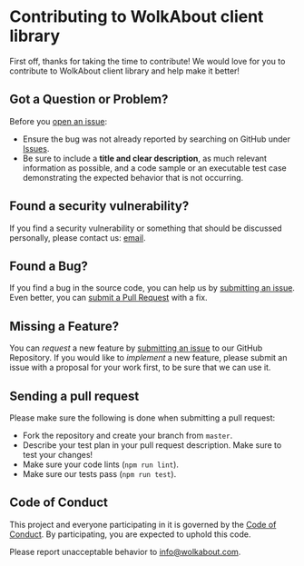 # Contributing to WolkAbout client library

First off, thanks for taking the time to contribute! We would love for you to contribute to WolkAbout client library
and help make it better!

## <a name="question"></a> Got a Question or Problem?
Before you [open an issue][newissue]:

* Ensure the bug was not already reported by searching on GitHub under [Issues][issues].
* Be sure to include a **title and clear description**, as much relevant information as possible, and a code sample or
an executable test case demonstrating the expected behavior that is not occurring.

## <a name="issue"></a> Found a security vulnerability?
If you find a security vulnerability or something that should be discussed personally, please contact us: [email][email].

## <a name="issue"></a> Found a Bug?

If you find a bug in the source code, you can help us by [submitting an issue][newissue].
Even better, you can [submit a Pull Request][pr] with a fix.

## <a name="feature"></a> Missing a Feature?

You can *request* a new feature by [submitting an issue][pr] to our GitHub
Repository. If you would like to *implement* a new feature, please submit an issue with a proposal for your work first,
to be sure that we can use it.

## Sending a pull request

Please make sure the following is done when submitting a pull request:

- Fork the repository and create your branch from `master`.
- Describe your test plan in your pull request description. Make sure to test your changes!
- Make sure your code lints (`npm run lint`).
- Make sure our tests pass (`npm run test`).

## Code of Conduct

This project and everyone participating in it is governed by the [Code of Conduct](./CODE_OF_CONDUCT.md).
By participating, you are expected to uphold this code.

Please report unacceptable behavior to [info@wolkabout.com][email].

[issues]: https://github.com/Wolkabout/wolk-rest/issues
[newissue]: https://github.com/Wolkabout/wolk-rest/issues/new
[pr]: https://github.com/Wolkabout/wolk-rest/compare
[email]: mailto:info@wolkabout.com
